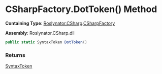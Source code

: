 # CSharpFactory\.DotToken\(\) Method

**Containing Type**: [Roslynator.CSharp](../../README.md)\.[CSharpFactory](../README.md)

**Assembly**: Roslynator\.CSharp\.dll

```csharp
public static SyntaxToken DotToken()
```

### Returns

[SyntaxToken](https://docs.microsoft.com/en-us/dotnet/api/microsoft.codeanalysis.syntaxtoken)

